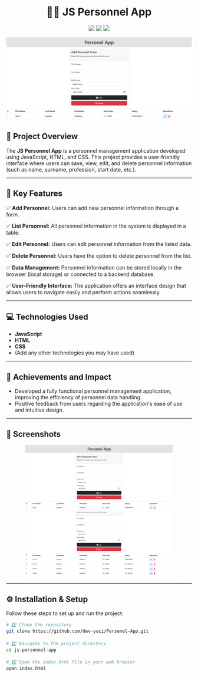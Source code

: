 <h1 align="center">👨‍💼 JS Personnel App</h1>

<p align="center">
  <img src="https://img.shields.io/github/languages/top/dev-yuci/Personel-App?style=for-the-badge">
  <img src="https://img.shields.io/github/repo-size/dev-yuci/Personel-App?style=for-the-badge">
  <img src="https://img.shields.io/github/stars/dev-yuci/Personel-App?style=for-the-badge">
</p>

<p align="center">
  <img src="https://github.com/dev-yuci/Personel-App/blob/master/JsPersonelApp-1.png" alt="Project Banner">
</p>

## 🌟 **Project Overview**  

The **JS Personnel App** is a personnel management application developed using JavaScript, HTML, and CSS. This project provides a user-friendly interface where users can save, view, edit, and delete personnel information (such as name, surname, profession, start date, etc.).  

---

## 🚀 **Key Features**  

✅ **Add Personnel:** Users can add new personnel information through a form.  
  
✅ **List Personnel:** All personnel information in the system is displayed in a table.  
  
✅ **Edit Personnel:** Users can edit personnel information from the listed data.  
  
✅ **Delete Personnel:** Users have the option to delete personnel from the list.  
  
✅ **Data Management:** Personnel information can be stored locally in the browser (local storage) or connected to a backend database.  
  
✅ **User-Friendly Interface:** The application offers an interface design that allows users to navigate easily and perform actions seamlessly.  

---

## 💻 **Technologies Used**  
- **JavaScript**  
- **HTML**  
- **CSS**  
- (Add any other technologies you may have used)  

---

## 🌟 **Achievements and Impact**  
- Developed a fully functional personnel management application, improving the efficiency of personnel data handling.  
- Positive feedback from users regarding the application's ease of use and intuitive design.  

---

## 📸 **Screenshots**  
<p align="center">
  <img src="https://github.com/dev-yuci/Personel-App/blob/master/JsPersonelApp-1.png" width="400">
  <img src="https://github.com/dev-yuci/Personel-App/blob/master/JsPersonelApp-2.png" width="400">
</p>

---

## ⚙️ **Installation & Setup**  

Follow these steps to set up and run the project:  

```bash
# 1️⃣ Clone the repository
git clone https://github.com/dev-yuci/Personel-App.git

# 2️⃣ Navigate to the project directory
cd js-personnel-app

# 3️⃣ Open the index.html file in your web browser
open index.html
